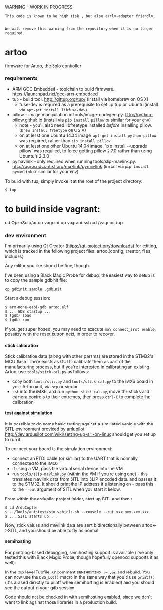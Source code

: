 WARNING - WORK IN PROGRESS

```
This code is known to be high risk , but also early-adopter friendly.  


We will remove this warning from the repository when it is no longer required.
```



# artoo

firmware for Artoo, the Solo controller

### requirements

* ARM GCC Embedded - toolchain to build firmware. https://launchpad.net/gcc-arm-embedded
* tup - build tool. http://gittup.org/tup/ (install via homebrew on OS X)
  * fuse-dev is required as a prerequisite to set up tup on Ubuntu (install via `apt-get install libfuse-dev`)
* pillow - image manipulation in tools/image-codegen.py. http://python-pillow.github.io (install via `pip install pillow` or similar for your env)
  * note - you'll also need libfreetype installed *before* installing pillow. (`brew install freetype` on OS X)
  * on at least one Ubuntu 14.04 image, `apt-get install python-pillow` was required, rather than `pip install pillow`
  * on at least one other Ubuntu 14.04 image, `pip install --upgrade pillow' was required, to force getting pillow 2.7.0 rather than using Ubuntu's 2.3.0
* pymavlink - only required when running tools/slip-mavlink.py. http://qgroundcontrol.org/mavlink/pymavlink (install via `pip install pymavlink` or similar for your env)

To build with tup, simply invoke it at the root of the project directory:

    $ tup

# to build inside vagrant: 
cd OpenSolo/artoo
vagrant up
vagrant ssh
cd /vagrant
tup

### dev environment

I'm primarily using Qt Creator (https://qt-project.org/downloads) for editing, which is tracked in the following project files: artoo.{config, creator, files, includes}

Any editor you like should be fine, though.

I've been using a Black Magic Probe for debug, the easiest way to setup is to copy the sample gdbinit file:

    cp gdbinit.sample .gdbinit

Start a debug session:

    $ arm-none-eabi-gdb artoo.elf
    $ ... GDB startup ...
    $ (gdb) load
    $ (gdb) run

If you get super hosed, you may need to execute `mon connect_srst enable`, possibly with the reset button held, in order to recover.

#### stick calibration

Stick calibration data (along with other params) are stored in the STM32's MCU flash. There exists as GUI to calibrate them as part of the manufacturing process, but if you're interested in calibrating an existing Artoo, use `tools/stick-cal.py` as follows:

* copy both `tools/slip.py` and `tools/stick-cal.py` to the iMX6 board in your Artoo unit, via `scp` or similar
* `ssh` into the iMX6, and run `python stick-cal.py`, move the sticks and camera controls to their extremes, then press `ctrl-C` to complete the calibration

#### test against simulation

It is possible to do some basic testing against a simulated vehicle with the SITL environment provided by ardupilot. http://dev.ardupilot.com/wiki/setting-up-sitl-on-linux should get you set up to run it.

To connect your board to the simulation environment:

* connect an FTDI cable (or similar) to the UART that is normally connected to the iMX6
* if using a VM, pass the virtual serial device into the VM
* run `tools/slip-mavlink.py` (within the VM if you're using one) - this translates mavlink data from SITL into SLIP encoded data, and passes it to the STM32. It should print the IP address it's listening on - pass this to the `--out` argument of SITL when you start it below.

From within the ardupilot project folder, start up SITL and then :

    $ cd ArduCopter
    $ ../Tools/autotest/sim_vehicle.sh --console --out xxx.xxx.xxx.xxx
    $ ... SITL starts up ...

Now, stick values and mavlink data are sent bidirectionally between artoo<->SITL, and you should be able to fly as normal.

#### semihosting

For print/log-based debugging, semihosting support is available (i've only tested this with Black Magic Probe, though hopefully openocd supports it as well).

In the top level Tupfile, uncomment `SEMIHOSTING := yes` and rebuild. You can now use the `DBG_LOG()` macro in the same way that you'd use `printf()` (it's aliased directly to printf when semihosting is enabled) and you should see the output in your gdb session.

Code should not be checked in with semihosting enabled, since we don't want to link against those libraries in a production build.


